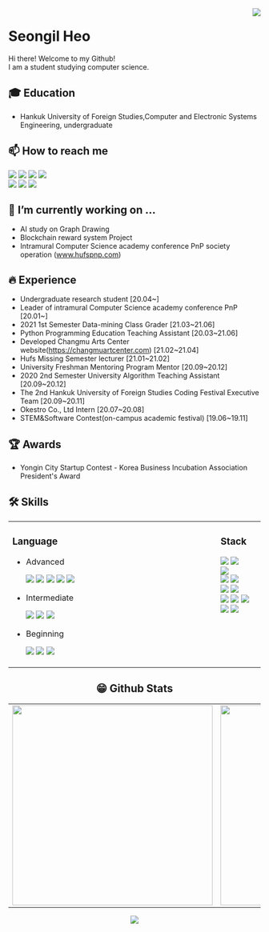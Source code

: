 <img align='right' src="https://hits.seeyoufarm.com/api/count/incr/badge.svg?url=https%3A%2F%2Fgithub.com%2FSeongilHeo%2Fhit-counter&count_bg=%2379C83D&title_bg=%23555555&icon=&icon_color=%23E7E7E7&title=Visits&edge_flat=false">

# Seongil Heo
Hi there! Welcome to my Github!<br>
I am a student studying computer science.<br>

## 🎓 Education
- Hankuk University of Foreign Studies,Computer and Electronic Systems Engineering, undergraduate

## 📫 How to reach me
<a href="mailto:tjddlf101@gmail.com" target="_blank"><img src="https://img.shields.io/badge/Gmail-EA4335?style=flat-square&logo=Gmail&logoColor=white"/></a>
<a href="https://www.instagram.com/heoseongil2546/" target="_blank"><img src="https://img.shields.io/badge/Instagram-E4405F?style=flat-square&logo=Instagram&logoColor=white"/></a>
<a href="https://www.facebook.com/profile.php?id=100010551708684" target="_blank"><img src="https://img.shields.io/badge/Facebook-1877F2?style=flat-square&logo=Facebook&logoColor=white"/></a>
<img src="https://img.shields.io/badge/tjddlf101-FFCD00?style=flat-square&logo=KakaoTalk&logoColor=white"/><br>
<a href="https://www.linkedin.com/in/seongil-heo-5469aa1b3/" target="_blank"><img src="https://img.shields.io/badge/LinkedIn-0A66C2?style=flat-square&logo=LinkedIn&logoColor=white"/></a>
<a href="https://heo-seongil.tistory.com/" target="_blank"><img src="https://img.shields.io/badge/Blog-F56C2D?style=flat-square&logo=Opsgenie&logoColor=white"/></a>
<a href="https://www.youtube.com/channel/UCyRHMeS_RPlgAtaNYH8w3nA" target="_blank"><img src="https://img.shields.io/badge/YouTube-FF0000?style=flat-square&logo=YouTube&logoColor=white"/></a>


 ## 🔭 I’m currently working on ...
 - AI study on Graph Drawing
 - Blockchain reward system Project
 - Intramural Computer Science academy conference PnP society operation (www.hufspnp.com)

## 🔥 Experience
- Undergraduate research student [20.04~]
- Leader of intramural Computer Science academy conference PnP [20.01~]
- 2021 1st Semester Data-mining Class Grader [21.03~21.06]
- Python Programming Education Teaching Assistant [20.03~21.06]
- Developed Changmu Arts Center website(https://changmuartcenter.com) [21.02~21.04]
- Hufs Missing Semester lecturer [21.01~21.02]
- University Freshman Mentoring Program Mentor [20.09~20.12]
- 2020 2nd Semester University Algorithm Teaching Assistant [20.09~20.12]
- The 2nd Hankuk University of Foreign Studies Coding Festival Executive Team [20.09~20.11]
- Okestro Co., Ltd Intern [20.07~20.08]
- STEM&Software Contest(on-campus academic festival) [19.06~19.11]

## 🏆 Awards
- Yongin City Startup Contest - Korea Business Incubation Association President's Award

## 🛠 Skills
<center>
 <table width="100%">
 <tr width="100%">
  <td valign="top" width="50%">
    <h3>Language</h3>
    <ul>
     <li>Advanced</li>
      <p>
       <img src="https://img.shields.io/badge/C-A8B9CC?style=flat-square&logo=C&logoColor=white"/> 
       <img src="https://img.shields.io/badge/C++-00599C?style=flat-square&logo=c%2B%2B&logoColor=white"/> 
       <img src="https://img.shields.io/badge/Python-3776AB?style=flat-square&logo=Python&logoColor=white"/> 
       <img src="https://img.shields.io/badge/HTML-E34F26?style=flat-square&logo=HTML5&logoColor=white"/> 
       <img src="https://img.shields.io/badge/CSS-1572B6?style=flat-square&logo=CSS3&logoColor=white"/> 
      </p>
     <li>Intermediate</li>
      <p>
        <img src="https://img.shields.io/badge/JavaScript-F7DF1E?style=flat-square&logo=JavaScripton&logoColor=white"/>
        <img src="https://img.shields.io/badge/Java-007396?style=flat-square&logo=Java&logoColor=white"/>
        <img src="https://img.shields.io/badge/Markdown-000000?style=flat-square&logo=Markdown&logoColor=white"/>
      </p>
     <li>Beginning</li>
      <p>
        <img src="https://img.shields.io/badge/Go-00ADD8?style=flat-square&logo=Go&logoColor=white"/> 
        <img src="https://img.shields.io/badge/PHP-777BB4?style=flat-square&logo=PHP&logoColor=white"/> 
        <img src="https://img.shields.io/badge/Kotlin-0095D5?style=flat-square&logo=Kotlin&logoColor=white"/>
      </p>
    </ul>
    <img src="https://blog.kakaocdn.net/dn/dAEQye/btqDOkONLE0/5TK0HtrButojrSUVadJRP0/img.jpg" height="1" width="400">
  </td>
  <td valign="top" width="50%">
    <h3>Stack</h3>
    <p>
     <img src="https://img.shields.io/badge/Pytorch-EE4C2C?style=flat-square&logo=Pytorch&logoColor=white"/>
     <img src="https://img.shields.io/badge/TensorFlow-FF6F00?style=flat-square&logo=TensorFlow&logoColor=white"/><br>
     <img src="https://img.shields.io/badge/Android-3DDC84?style=flat-square&logo=Android&logoColor=white"/><br>
     <img src="https://img.shields.io/badge/Git-F05032?style=flat-square&logo=Git&logoColor=white"/>
     <img src="https://img.shields.io/badge/Docker-2496ED?style=flat-square&logo=Docker&logoColor=white"/><br>
     <img src="https://img.shields.io/badge/aws-232F3E?style=flat-square&logo=AmazonAWS&logoColor=white"/>
     <img src="https://img.shields.io/badge/Ubuntu-E95420?style=flat-square&logo=Ubuntu&logoColor=white"/><br>
     <img src="https://img.shields.io/badge/Apache-D22128?style=flat-square&logo=Apache&logoColor=white"/>
     <img src="https://img.shields.io/badge/MariaDB-1F305F?style=flat-square&logo=MariaDB&logoColor=white"/>
     <img src="https://img.shields.io/badge/MySQL-4479A1?style=flat-square&logo=MySQL&logoColor=white"/><br>
     <img src="https://img.shields.io/badge/Raspberry Pi-A22846?style=flat-square&logo=RaspberryPi&logoColor=white"/>
     <img src="https://img.shields.io/badge/Arduino-00979D?style=flat-square&logo=Arduino&logoColor=white"/><br>
    </p>
    <img src="https://blog.kakaocdn.net/dn/dAEQye/btqDOkONLE0/5TK0HtrButojrSUVadJRP0/img.jpg" height="1" width="400">
  </td></tr></table>
<center>  
 
## 😁 Github Stats  
<table width="100%">
 <tr>
  <td valign="top" width="50%">
   <img src="https://github-readme-stats.vercel.app/api?username=SeongilHeo&hide_border=true" width="400">
  </td>
  <td valign="top" width="50%">
   <img src="https://github-readme-stats.vercel.app/api/top-langs/?username=SeongilHeo&hide_border=true&layout=compact" width="400">
  </td>
 </tr>
</table>  

<p align="center"><img align='center' src="http://mazassumnida.wtf/api/v2/generate_badge?boj=tjddlf101"></p>
